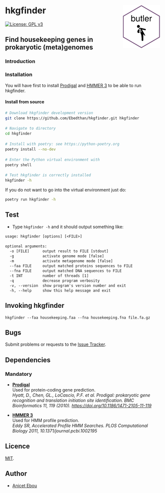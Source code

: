 # hkgfinder <img src="img/logo.png" align="right" width="120"/>

[![License: GPL v3](https://img.shields.io/badge/License-MIT-blue.svg)](https://www.gnu.org/licenses/MIT)


## Find housekeeping genes in prokaryotic (meta)genomes


### Introduction



### Installation

You will have first to install [Prodigal](https://github.com/hyattpd/Prodigal) and [HMMER 3](https://hmmer.org) to be able to run hkgfinder.


#### Install from source

```bash
# Download hkgfinder development version
git clone https://github.com/Ebedthan/hkgfinder.git hkgfinder

# Navigate to directory
cd hkgfinder

# Install with poetry: see https://python-poetry.org
poetry install --no-dev

# Enter the Python virtual environment with
poetry shell

# Test hkgfinder is correctly installed
hkgfinder -h
```

If you do not want to go into the virtual environment just do:

```bash
poetry run hkgfinder -h
```

## Test

* Type `hkgfinder -h` and it should output something like:

```
usage: hkgfinder [options] [<FILE>]

optional arguments:
  -o [FILE]      output result to FILE [stdout]
  -g             activate genome mode [false]
  -m             activate metagenome mode [false]
  --faa FILE     output matched proteins sequences to FILE
  --fna FILE     output matched DNA sequences to FILE
  -t INT         number of threads [1]
  -q             decrease program verbosity
  -v, --version  show program's version number and exit
  -h, --help     show this help message and exit
```


## Invoking hkgfinder

```
hkgfinder --faa housekeeping.faa --fna housekeeping.fna file.fa.gz
```

  
## Bugs

Submit problems or requests to the [Issue Tracker](https://github.com/Ebedthan/hkgfinder/issues).


## Dependencies

### Mandatory

* [**Prodigal**](https://github.com/sib-swiss/pftools3)  
  Used for protein-coding gene prediction.    
  *Hyatt, D., Chen, GL., LoCascio, P.F. et al. Prodigal: prokaryotic gene recognition and translation initiation site identification. BMC Bioinformatics 11, 119 (2010). https://doi.org/10.1186/1471-2105-11-119*

* [**HMMER 3**](https://hmmer.org)  
  Used for HMM profile prediction.   
  *Eddy SR, Accelerated Profile HMM Searches. PLOS Computational Biology 2011, 10.1371/journal.pcbi.1002195*


## Licence

[MIT](https://github.com/Ebedthan/hkgfinder/blob/main/LICENSE).


## Author

* [Anicet Ebou](https://orcid.org/0000-0003-4005-177X)

